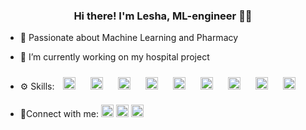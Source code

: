 ### <div align="center">Hi there! I'm Lesha, ML-engineer 👨‍💻</div>  
  
- 💊 Passionate about Machine Learning and Pharmacy

- 🌱 I’m currently working on my hospital project 

- ⚙️ Skills: <span style="display: inline-block;">
  <a href="https://www.python.org/" target="_blank"><img style="margin: 10px" src="https://profilinator.rishav.dev/skills-assets/python-original.svg" alt="Python" height="20" /></a>
  <a href="https://www.tensorflow.org/" target="_blank"><img style="margin: 10px" src="https://profilinator.rishav.dev/skills-assets/tensorflow-icon.svg" alt="TensorFlow" height="20" /></a>
  <a href="https://pytorch.org/" target="_blank"><img style="margin: 10px" src="https://profilinator.rishav.dev/skills-assets/pytorch-icon.svg" alt="pytorch" height="20" /></a>
  <a href="https://www.cprogramming.com/" target="_blank"><img style="margin: 10px" src="https://profilinator.rishav.dev/skills-assets/c-original.svg" alt="C" height="20" /></a>
  <a href="https://www.r-project.org/" target="_blank"><img style="margin: 10px" src="https://profilinator.rishav.dev/skills-assets/r.svg" alt="R" height="20" /></a>
  <a href="https://www.mysql.com/" target="_blank"><img style="margin: 10px" src="https://profilinator.rishav.dev/skills-assets/mysql-original-wordmark.svg" alt="MySQL" height="20" /></a>
  <a href="https://github.com/" target="_blank"><img style="margin: 10px" src="https://profilinator.rishav.dev/skills-assets/git-scm-icon.svg" alt="Git" height="20" /></a>
  <a href="https://www.docker.com/" target="_blank"><img style="margin: 10px" src="https://profilinator.rishav.dev/skills-assets/docker-original-wordmark.svg" alt="Docker" height="20" /></a>
  <a href="https://www.latex-project.org/" target="_blank"><img style="margin: 10px" src="https://profilinator.rishav.dev/skills-assets/latex.png" alt="LaTeX" height="20" /></a>
</span>

- 📱Connect with me: <span style="display: inline-block;">
    <a href="https://linkedin.com/in/leshachimba/" target="_blank" class="follow-button"><img width="20" height="20" src="https://img.icons8.com/fluency/48/linkedin.png" alt="linkedin"></a>
    <a href="https://www.facebook.com/seblful"><img width="20" height="20" src="https://img.icons8.com/fluency/48/facebook-new.png" alt="facebook-new"/></a>
    <a href="https://instagram.com/seblful" target="_blank"><img width="20" height="20" src="https://img.icons8.com/fluency/48/instagram-new.png" alt="instagram-new"/></a>
</span>
